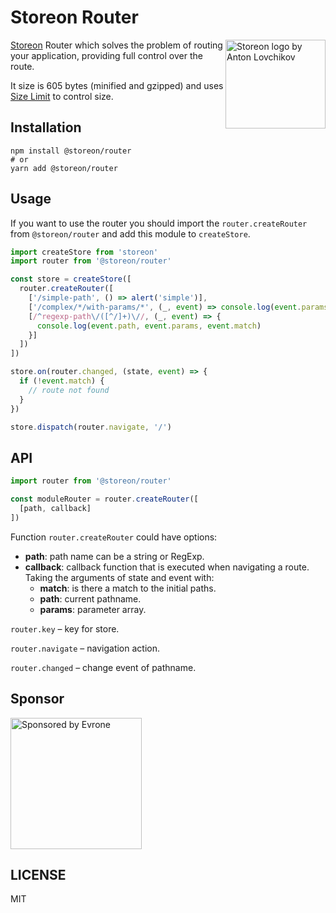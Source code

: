 # Storeon Router

<img src="https://storeon.github.io/storeon/logo.svg" align="right"
     alt="Storeon logo by Anton Lovchikov" width="160" height="142">
     
[Storeon] Router which solves the problem of routing your application, providing full control over the route. 

It size is 605 bytes (minified and gzipped) and uses [Size Limit] to control size.

[Storeon]: https://github.com/storeon/storeon
[Size Limit]: https://github.com/ai/size-limit


## Installation

```
npm install @storeon/router
# or 
yarn add @storeon/router
```


## Usage

If you want to use the router you should import the `router.createRouter` from `@storeon/router` and add this module to `createStore`.

```js
import createStore from 'storeon'
import router from '@storeon/router'

const store = createStore([
  router.createRouter([
    ['/simple-path', () => alert('simple')],
    ['/complex/*/with-params/*', (_, event) => console.log(event.params)],
    [/^regexp-path\/([^/]+)\//, (_, event) => {
      console.log(event.path, event.params, event.match)
    }]
  ])
])

store.on(router.changed, (state, event) => {
  if (!event.match) {
    // route not found
  }
})

store.dispatch(router.navigate, '/')
```


## API

```js
import router from '@storeon/router'

const moduleRouter = router.createRouter([
  [path, callback]
])
```

Function `router.createRouter` could have options:

* __path__: path name can be a string or RegExp.
* __callback__: callback function that is executed when navigating a route. Taking the arguments of state and event with:
  * __match__: is there a match to the initial paths.
  * __path__: current pathname.
  * __params__: parameter array.

`router.key` – key for store.

`router.navigate` – navigation action.

`router.changed` – change event of pathname.


## Sponsor

<p>
  <a href="https://evrone.com/?utm_source=storeon-router">
    <img src="https://solovev.one/static/evrone-sponsored-300.png" 
      alt="Sponsored by Evrone" width="210">
  </a>
</p>


## LICENSE

MIT
